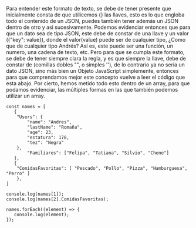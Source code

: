 Para entender este formato de texto, se debe de tener presente que inicialmente consta de que utilicemos {} las llaves, esto es lo que engloba todo el contenido de un JSON, puedes también tener además un JSON dentro de otro y asi sucesivamente. Podemos evidenciar entonces que para que un dato sea de tipo JSON, este debe de constar de una llave y un valor ({"key": value}), donde el valor(value) puede ser de cualquier tipo, ¿Como que de cualquier tipo Andrés? Así es, este puede ser una función, un numero, una cadena de texto, etc. Pero para que se cumpla este formato, se debe de tener siempre clara la regla, y es que siempre la llave, debe de constar de (comillas dobles "", o simples ''), de lo contrario ya no seria un dato JSON, sino más bien un Objeto JavaScript simplemente, entonces para que comprendamos mejor este concepto vuelve a leer el código que esta abajo. Por cierto, hemos metido todo esto dentro de un array, para que podamos evidenciar, las múltiples formas en las que también podemos utilizar un array.

    const names = [
       {
        "Users": {
            "name": "Andres",
            "lastName": "Romaña",
            "age": 23,
            "estatura": 178,
            "tez": "Negra"
        },
            "Familiares": ["Felipa", "Tatiana", "Silvio", "Chene"]
       },
       {
        "ComidasFavoritas": [ "Pescado", "Pollo", "Pizza", "Hamburguesa", "Perro" ]
        },
    ]
    
    console.log(names[1]);
    console.log(names[2].ComidasFavoritas);
    
    names.forEach((element) => {
       console.log(element);
    });


